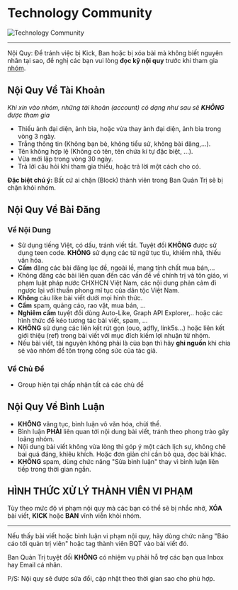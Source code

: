 
# Technology Community

![Technology Community](https://scontent.fhan5-7.fna.fbcdn.net/v/t1.0-9/84481500_488747641823180_857236512633257984_n.jpg?_nc_cat=103&_nc_ohc=eNveyhczMmsAX_nawdi&_nc_ht=scontent.fhan5-7.fna&oh=05ed5c556dc03404f673afa7c1c7571f&oe=5E8FC8C8)

---

Nội Quy:
Để tránh việc bị Kick, Ban hoặc bị xóa bài mà không biết nguyên nhân tại sao, đề nghị các bạn vui lòng **đọc kỹ nội quy** trước khi tham gia [nhóm](http://fb.com/565732730673746).

## Nội Quy Về Tài Khoản
*Khi xin vào nhóm, những tài khoản (account) có dạng như sau sẽ **KHÔNG** được tham gia*
- Thiếu ảnh đại diện, ảnh bìa, hoặc vừa thay ảnh đại diện, ảnh bìa trong vòng 3 ngày.
- Trắng thông tin (Không bạn bè, không tiểu sử, không bài đăng,...).
- Tên không hợp lệ (Không có tên, tên chứa kí tự đặc biệt, ...).
- Vừa mới lập trong vòng 30 ngày.
- Trả lời câu hỏi khi tham gia thiếu, hoặc trả lời một cách cho có.

**Đặc biệt chú ý:** Bất cứ ai chặn (Block) thành viên trong Ban Quản Trị sẽ bị chặn khỏi nhóm.

## Nội Quy Về Bài Đăng

### Về Nội Dung

 - Sử dụng tiếng Việt, có dấu, tránh viết tắt. Tuyệt đối **KHÔNG** được
   sử dụng teen code. **KHÔNG** sử dụng các từ ngữ tục tĩu, khiếm nhã,
   thiếu văn hóa.
 - **Cấm** đăng các bài đăng lạc đề, ngoài lề, mang tính chất mua bán,...
 - Không đăng các bài liên quan đến các vấn đề về chính trị và tôn giáo,
   vi phạm luật pháp nước CHXHCN Việt Nam, các nội dung phản cảm đi
   ngược lại với thuần phong mĩ tục của dân tộc Việt Nam.
 - **Không** câu like bài viết dưới mọi hình thức.
 - **Cấm** spam, quảng cáo, rao vặt, mua bán, ...
 - **Nghiêm cấm** tuyệt đối dùng Auto-Like, Graph API Explorer,.. hoặc các hình thức để kéo tương tác bài viết, spam, ...
 - **KHÔNG** sử dụng các liên kết rút gọn (ouo, adfly, link5s...) hoặc liên kết giới thiệu (ref) trong bài viết với mục đích kiếm lợi nhuận từ nhóm.
 - Nếu bài viết, tài nguyên không phải là của bạn thì hãy **ghi nguồn** khi chia sẻ vào nhóm để tôn trọng công sức của tác giả.
 
### Về Chủ Đề

- Group hiện tại chấp nhận tất cả các chủ đề

## Nội Quy Về Bình Luận

-   **KHÔNG**  văng tục, bình luận vô văn hóa, chửi thề.
-   Bình luận  **PHẢI**  liên quan tới nội dung bài viết, tránh theo phong trào gây loãng nhóm.
-   Nội dung bài viết không vừa lòng thì góp ý một cách lịch sự, không chê bai quá đáng, khiêu khích. Hoặc đơn giản chỉ cần bỏ qua, đọc bài khác.
-   **KHÔNG**  spam, dùng chức năng "Sửa bình luận" thay vì bình luận liên tiếp trong thời gian ngắn.

## HÌNH THỨC XỬ LÝ THÀNH VIÊN VI PHẠM

Tùy theo mức độ vi phạm nội quy mà các bạn có thể sẽ bị nhắc nhở,  **XÓA**  bài viết,  **KICK**  hoặc  **BAN**  vĩnh viễn khỏi nhóm.

---
Nếu thấy bài viết hoặc bình luận vi phạm nội quy, hãy dùng chức năng "Báo cáo tới quản trị viên" hoặc tag thành viên BQT vào bài viết đó.

Ban Quản Trị tuyệt đối  **KHÔNG**  có nhiệm vụ phải hỗ trợ các bạn qua Inbox hay Email cá nhân.

P/S: Nội quy sẽ được sửa đổi, cập nhật theo thời gian sao cho phù hợp.

